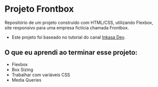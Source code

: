 # Projeto Frontbox

Repositório de um projeto construído com HTML/CSS, utilizando Flexbox, site responsivo para uma empresa fictícia chamada Frontbox.


- Este projeto foi baseado no tutorial do canal [Inkasa Dev](https://www.youtube.com/playlist?list=PL28O_hEAqjAsDpyOY09Ju_KJcHegksekf).

## O que eu aprendi ao terminar esse projeto:

- Flexbox
- Box Sizing
- Trabalhar com variáveis CSS
- Media Queries